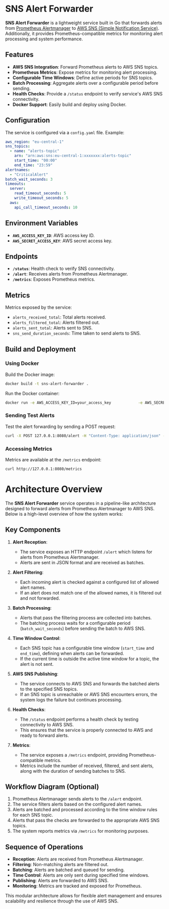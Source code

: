 
# SNS Alert Forwarder

**SNS Alert Forwarder** is a lightweight service built in Go that forwards alerts from [Prometheus Alertmanager](https://prometheus.io/docs/alerting/alertmanager/) to [AWS SNS (Simple Notification Service)](https://aws.amazon.com/sns/). Additionally, it provides Prometheus-compatible metrics for monitoring alert processing and system performance.

## Features

- **AWS SNS Integration**: Forward Prometheus alerts to AWS SNS topics.
- **Prometheus Metrics**: Expose metrics for monitoring alert processing.
- **Configurable Time Windows**: Define active periods for SNS topics.
- **Batch Processing**: Aggregate alerts over a configurable period before sending.
- **Health Checks**: Provide a `/status` endpoint to verify service's AWS SNS connectivity.
- **Docker Support**: Easily build and deploy using Docker.

## Configuration

The service is configured via a `config.yaml` file. Example:

```yaml
aws_region: "eu-central-1"
sns_topics:
  - name: "alerts-topic"
    arn: "arn:aws:sns:eu-central-1:xxxxxxx:alerts-topic"
    start_time: "00:00"
    end_time: "23:59"
alertnames:
  - "CriticalAlert"
batch_wait_seconds: 3
timeouts:
  server:
    read_timeout_seconds: 5
    write_timeout_seconds: 5
  aws:
    api_call_timeout_seconds: 10
```

## Environment Variables

- **`AWS_ACCESS_KEY_ID`**: AWS access key ID.
- **`AWS_SECRET_ACCESS_KEY`**: AWS secret access key.

## Endpoints

- **`/status`**: Health check to verify SNS connectivity.
- **`/alert`**: Receives alerts from Prometheus Alertmanager.
- **`/metrics`**: Exposes Prometheus metrics.

## Metrics

Metrics exposed by the service:

- `alerts_received_total`: Total alerts received.
- `alerts_filtered_total`: Alerts filtered out.
- `alerts_sent_total`: Alerts sent to SNS.
- `sns_send_duration_seconds`: Time taken to send alerts to SNS.

## Build and Deployment

### Using Docker

Build the Docker image:

```bash
docker build -t sns-alert-forwarder .
```

Run the Docker container:

```bash
docker run -e AWS_ACCESS_KEY_ID=your_access_key            -e AWS_SECRET_ACCESS_KEY=your_secret_key            -v $(pwd)/config/config.yaml:/config/config.yaml            -p 8080:8080 sns-alert-forwarder
```

### Sending Test Alerts

Test the alert forwarding by sending a POST request:

```bash
curl -X POST 127.0.0.1:8080/alert -H "Content-Type: application/json" -d @tests/alert.json
```

### Accessing Metrics

Metrics are available at the `/metrics` endpoint:

```bash
curl http://127.0.0.1:8080/metrics
```


# Architecture Overview

The **SNS Alert Forwarder** service operates in a pipeline-like architecture designed to forward alerts from Prometheus Alertmanager to AWS SNS. Below is a high-level overview of how the system works:

## Key Components

1. **Alert Reception**:
   - The service exposes an HTTP endpoint `/alert` which listens for alerts from Prometheus Alertmanager.
   - Alerts are sent in JSON format and are received as batches.
   
2. **Alert Filtering**:
   - Each incoming alert is checked against a configured list of allowed alert names.
   - If an alert does not match one of the allowed names, it is filtered out and not forwarded.

3. **Batch Processing**:
   - Alerts that pass the filtering process are collected into batches.
   - The batching process waits for a configurable period (`batch_wait_seconds`) before sending the batch to AWS SNS.

4. **Time Window Control**:
   - Each SNS topic has a configurable time window (`start_time` and `end_time`), defining when alerts can be forwarded.
   - If the current time is outside the active time window for a topic, the alert is not sent.

5. **AWS SNS Publishing**:
   - The service connects to AWS SNS and forwards the batched alerts to the specified SNS topics.
   - If an SNS topic is unreachable or AWS SNS encounters errors, the system logs the failure but continues processing.

6. **Health Checks**:
   - The `/status` endpoint performs a health check by testing connectivity to AWS SNS.
   - This ensures that the service is properly connected to AWS and ready to forward alerts.

7. **Metrics**:
   - The service exposes a `/metrics` endpoint, providing Prometheus-compatible metrics.
   - Metrics include the number of received, filtered, and sent alerts, along with the duration of sending batches to SNS.

## Workflow Diagram (Optional)

1. Prometheus Alertmanager sends alerts to the `/alert` endpoint.
2. The service filters alerts based on the configured alert names.
3. Alerts are batched and processed according to the time window rules for each SNS topic.
4. Alerts that pass the checks are forwarded to the appropriate AWS SNS topics.
5. The system reports metrics via `/metrics` for monitoring purposes.

## Sequence of Operations

- **Reception**: Alerts are received from Prometheus Alertmanager.
- **Filtering**: Non-matching alerts are filtered out.
- **Batching**: Alerts are batched and queued for sending.
- **Time Control**: Alerts are only sent during specified time windows.
- **Publishing**: Alerts are forwarded to AWS SNS.
- **Monitoring**: Metrics are tracked and exposed for Prometheus.

This modular architecture allows for flexible alert management and ensures scalability and resilience through the use of AWS SNS.
